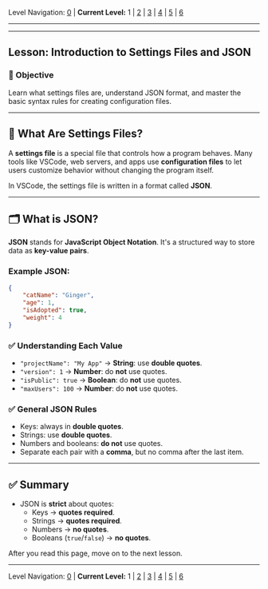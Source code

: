 Level Navigation: [0](./vscode-settings-lv0.md) | **Current Level:** 1 | [2](./vscode-settings-lv2.md) | [3](./vscode-settings-lv3.md) | [4](./vscode-settings-lv4.md) | [5](./vscode-settings-lv5.md) | [6](./vscode-settings-lv6.md)

---

---

## Lesson: Introduction to Settings Files and JSON

### 🎯 Objective

Learn what settings files are, understand JSON format, and master the basic syntax rules for creating configuration files.

---

## 📌 **What Are Settings Files?**

A **settings file** is a special file that controls how a program behaves. Many tools like VSCode, web servers, and apps use **configuration files** to let users customize behavior without changing the program itself.

In VSCode, the settings file is written in a format called **JSON**.

---

## 🗂️ **What is JSON?**

**JSON** stands for **JavaScript Object Notation**. It's a structured way to store data as **key-value pairs**.

### Example JSON:

```json
{
    "catName": "Ginger",
    "age": 1,
    "isAdopted": true,
    "weight": 4
}
```

### ✅ **Understanding Each Value**

* `"projectName": "My App"` → **String**: use **double quotes**.
* `"version": 1` → **Number**: do **not** use quotes.
* `"isPublic": true` → **Boolean**: do **not** use quotes.
* `"maxUsers": 100` → **Number**: do **not** use quotes.

### ✅ **General JSON Rules**

* Keys: always in **double quotes**.
* Strings: use **double quotes**.
* Numbers and booleans: **do not** use quotes.
* Separate each pair with a **comma**, but no comma after the last item.

---

## ✅ **Summary**

* JSON is **strict** about quotes:
  * Keys → **quotes required**.
  * Strings → **quotes required**.
  * Numbers → **no quotes**.
  * Booleans (`true`/`false`) → **no quotes**. 

After you read this page, move on to the next lesson.

---

Level Navigation: [0](./vscode-settings-lv0.md) | **Current Level:** 1 | [2](./vscode-settings-lv2.md) | [3](./vscode-settings-lv3.md) | [4](./vscode-settings-lv4.md) | [5](./vscode-settings-lv5.md) | [6](./vscode-settings-lv6.md)

